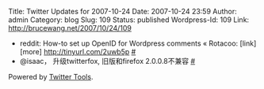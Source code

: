 Title: Twitter Updates for 2007-10-24
Date: 2007-10-24 23:59
Author: admin
Category: blog
Slug: 109
Status: published
Wordpress-Id: 109
Link: http://brucewang.net/2007/10/24/109

-   reddit: How-to set up OpenID for Wordpress comments « Rotacoo:
    [link][more] <http://tinyurl.com/2uwb5p>
    [\#](http://twitter.com/number5/statuses/360189432)
-   @isaac， 升级twitterfox, 旧版和firefox 2.0.0.8不兼容
    [\#](http://twitter.com/number5/statuses/360220912)

Powered by [Twitter Tools](http://alexking.org/projects/wordpress).
